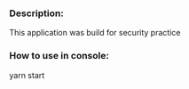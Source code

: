 ### Description:
This application was build for security practice

### How to use in console:
yarn start 